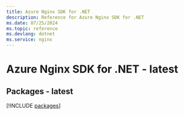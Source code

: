 ```yaml
---
title: Azure Nginx SDK for .NET
description: Reference for Azure Nginx SDK for .NET
ms.date: 07/25/2024
ms.topic: reference
ms.devlang: dotnet
ms.service: nginx
---
```

# Azure Nginx SDK for .NET - latest
## Packages - latest
[!INCLUDE [packages](nginx-index.md)]